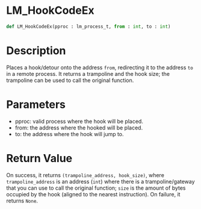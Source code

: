 # LM_HookCodeEx

```python
def LM_HookCodeEx(pproc : lm_process_t, from : int, to : int)
```

# Description

Places a hook/detour onto the address `from`, redirecting it to the address `to` in a remote process. It returns a trampoline and the hook size; the trampoline can be used to call the original function.

# Parameters

- pproc: valid process where the hook will be placed.
- from: the address where the hooked will be placed.
- to: the address where the hook will jump to.

# Return Value

On success, it returns `(trampoline_address, hook_size)`, where `trampoline_address` is an address (`int`) where there is a trampoline/gateway that you can use to call the original function; `size` is the amount of bytes occupied by the hook (aligned to the nearest instruction). On failure, it returns `None`.

